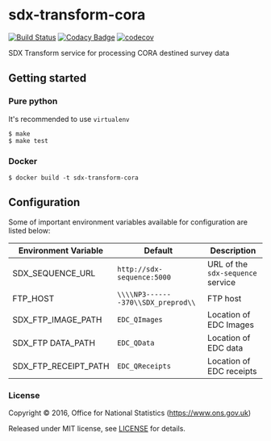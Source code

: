 # sdx-transform-cora

[![Build Status](https://travis-ci.org/ONSdigital/sdx-transform-cora.svg?branch=develop)](https://travis-ci.org/ONSdigital/sdx-transform-cora) [![Codacy Badge](https://api.codacy.com/project/badge/Grade/44fcadd8590e402b9308a1d85c4e3777)](https://www.codacy.com/app/ons-sdc/sdx-transform-cora?utm_source=github.com&amp;utm_medium=referral&amp;utm_content=ONSdigital/sdx-transform-cora&amp;utm_campaign=Badge_Grade) [![codecov](https://codecov.io/gh/ONSdigital/sdx-transform-cora/branch/develop/graph/badge.svg)](https://codecov.io/gh/ONSdigital/sdx-transform-cora)

SDX Transform service for processing CORA destined survey data

## Getting started

### Pure python

It's recommended to use ``virtualenv``

```shell
$ make
$ make test
```

### Docker

```shell
$ docker build -t sdx-transform-cora
```

## Configuration

Some of important environment variables available for configuration are listed below:

| Environment Variable    | Default                               | Description
|-------------------------|---------------------------------------|----------------
| SDX_SEQUENCE_URL        | `http://sdx-sequence:5000`            | URL of the ``sdx-sequence`` service
| FTP_HOST                | `\\\\NP3-------370\\SDX_preprod\\`    | FTP host
| SDX_FTP_IMAGE_PATH      | `EDC_QImages`                         | Location of EDC Images
| SDX_FTP DATA_PATH       | `EDC_QData`                           | Location of EDC data
| SDX_FTP_RECEIPT_PATH    | `EDC_QReceipts`                       | Location of EDC receipts

### License

Copyright © 2016, Office for National Statistics (https://www.ons.gov.uk)

Released under MIT license, see [LICENSE](LICENSE) for details.
